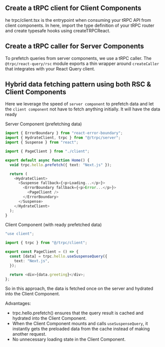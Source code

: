## Create a tRPC client for Client Components

he trpc/client.tsx is the entrypoint when consuming your tRPC API from client components. In here, import the type definition of your tRPC router and create typesafe hooks using createTRPCReact.

## Create a tRPC caller for Server Components

To prefetch queries from server components, we use a tRPC caller. The `@trpc/react-query/rsc` module exports a thin wrapper around `createCaller` that integrates with your React Query client.

## Hybrid data fetching pattern using both RSC & Client Components

Here we leverage the speed of `server component` to prefetch data and let the `client component` not have to fetch anything initially. It will have the data ready

Server Component (prefetching data)

```typescript
import { ErrorBoundary } from "react-error-boundary";
import { HydrateClient, trpc } from "@/trpc/server";
import { Suspense } from "react";

import { PageClient } from "./client";

export default async function Home() {
  void trpc.hello.prefetch({ text: "Next.js" });

  return (
    <HydrateClient>
      <Suspense fallback={<p>Loading...</p>}>
        <ErrorBoundary fallback={<p>Error...</p>}>
          <PageClient />
        </ErrorBoundary>
      </Suspense>
    </HydrateClient>
  );
}
```

Client Component (with ready prefetched data)

```typescript
"use client";

import { trpc } from "@/trpc/client";

export const PageClient = () => {
  const [data] = trpc.hello.useSuspenseQuery({
    text: "Next.js",
  });

  return <div>{data.greeting}</div>;
};
```

So in this approach, the data is fetched once on the server and hydrated into the Client Component.

Advantages:

- trpc.hello.prefetch() ensures that the query result is cached and hydrated into the Client Component.
- When the Client Component mounts and calls `useSuspenseQuery`, it instantly gets the preloaded data from the cache instead of making another request.
- No unnecessary loading state in the Client Component.

